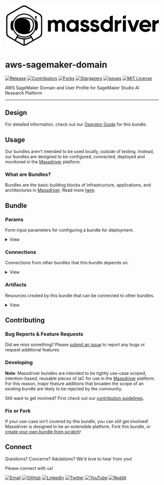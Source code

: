 [![Massdriver][logo]][website]

# aws-sagemaker-domain

[![Release][release_shield]][release_url]
[![Contributors][contributors_shield]][contributors_url]
[![Forks][forks_shield]][forks_url]
[![Stargazers][stars_shield]][stars_url]
[![Issues][issues_shield]][issues_url]
[![MIT License][license_shield]][license_url]


AWS SageMaker Domain and User Profile for SageMaker Studio AI Research Platform


---

## Design

For detailed information, check out our [Operator Guide](operator.md) for this bundle.

## Usage

Our bundles aren't intended to be used locally, outside of testing. Instead, our bundles are designed to be configured, connected, deployed and monitored in the [Massdriver][website] platform.

### What are Bundles?

Bundles are the basic building blocks of infrastructure, applications, and architectures in [Massdriver][website]. Read more [here](https://docs.massdriver.cloud/concepts/bundles).

## Bundle

### Params

Form input parameters for configuring a bundle for deployment.

<details>
<summary>View</summary>

<!-- PARAMS:START -->

**Params coming soon**

<!-- PARAMS:END -->

</details>

### Connections

Connections from other bundles that this bundle depends on.

<details>
<summary>View</summary>

<!-- CONNECTIONS:START -->

**Connections coming soon**

<!-- CONNECTIONS:END -->

</details>

### Artifacts

Resources created by this bundle that can be connected to other bundles.

<details>
<summary>View</summary>

<!-- ARTIFACTS:START -->

**Artifacts coming soon**

<!-- ARTIFACTS:END -->

</details>

## Contributing

<!-- CONTRIBUTING:START -->

### Bug Reports & Feature Requests

Did we miss something? Please [submit an issue](https://github.com/massdriver-cloud/aws-sagemaker-domain/issues) to report any bugs or request additional features.

### Developing

**Note**: Massdriver bundles are intended to be tightly use-case scoped, intention-based, reusable pieces of IaC for use in the [Massdriver][website] platform. For this reason, major feature additions that broaden the scope of an existing bundle are likely to be rejected by the community.

Still want to get involved? First check out our [contribution guidelines](https://docs.massdriver.cloud/bundles/contributing).

### Fix or Fork

If your use-case isn't covered by this bundle, you can still get involved! Massdriver is designed to be an extensible platform. Fork this bundle, or [create your own bundle from scratch](https://docs.massdriver.cloud/bundles/development)!

<!-- CONTRIBUTING:END -->

## Connect

<!-- CONNECT:START -->

Questions? Concerns? Adulations? We'd love to hear from you!

Please connect with us!

[![Email][email_shield]][email_url]
[![GitHub][github_shield]][github_url]
[![LinkedIn][linkedin_shield]][linkedin_url]
[![Twitter][twitter_shield]][twitter_url]
[![YouTube][youtube_shield]][youtube_url]
[![Reddit][reddit_shield]][reddit_url]

<!-- markdownlint-disable -->

[logo]: https://raw.githubusercontent.com/massdriver-cloud/docs/main/static/img/logo-with-logotype-horizontal-400x110.svg
[docs]: https://docs.massdriver.cloud/?utm_source=github&utm_medium=readme&utm_campaign=aws-sagemaker-domain&utm_content=docs
[website]: https://www.massdriver.cloud/?utm_source=github&utm_medium=readme&utm_campaign=aws-sagemaker-domain&utm_content=website
[github]: https://github.com/massdriver-cloud?utm_source=github&utm_medium=readme&utm_campaign=aws-sagemaker-domain&utm_content=github
[slack]: https://massdriverworkspace.slack.com/?utm_source=github&utm_medium=readme&utm_campaign=aws-sagemaker-domain&utm_content=slack
[linkedin]: https://www.linkedin.com/company/massdriver/?utm_source=github&utm_medium=readme&utm_campaign=aws-sagemaker-domain&utm_content=linkedin



[contributors_shield]: https://img.shields.io/github/contributors/massdriver-cloud/aws-sagemaker-domain.svg?style=for-the-badge
[contributors_url]: https://github.com/massdriver-cloud/aws-sagemaker-domain/graphs/contributors
[forks_shield]: https://img.shields.io/github/forks/massdriver-cloud/aws-sagemaker-domain.svg?style=for-the-badge
[forks_url]: https://github.com/massdriver-cloud/aws-sagemaker-domain/network/members
[stars_shield]: https://img.shields.io/github/stars/massdriver-cloud/aws-sagemaker-domain.svg?style=for-the-badge
[stars_url]: https://github.com/massdriver-cloud/aws-sagemaker-domain/stargazers
[issues_shield]: https://img.shields.io/github/issues/massdriver-cloud/aws-sagemaker-domain.svg?style=for-the-badge
[issues_url]: https://github.com/massdriver-cloud/aws-sagemaker-domain/issues
[release_url]: https://github.com/massdriver-cloud/aws-sagemaker-domain/releases/latest
[release_shield]: https://img.shields.io/github/release/massdriver-cloud/aws-sagemaker-domain.svg?style=for-the-badge
[license_shield]: https://img.shields.io/github/license/massdriver-cloud/aws-sagemaker-domain.svg?style=for-the-badge
[license_url]: https://github.com/massdriver-cloud/aws-sagemaker-domain/blob/main/LICENSE


[email_url]: mailto:support@massdriver.cloud
[email_shield]: https://img.shields.io/badge/email-Massdriver-black.svg?style=for-the-badge&logo=mail.ru&color=000000
[github_url]: mailto:support@massdriver.cloud
[github_shield]: https://img.shields.io/badge/follow-Github-black.svg?style=for-the-badge&logo=github&color=181717
[linkedin_url]: https://linkedin.com/in/massdriver-cloud
[linkedin_shield]: https://img.shields.io/badge/follow-LinkedIn-black.svg?style=for-the-badge&logo=linkedin&color=0A66C2
[twitter_url]: https://twitter.com/massdriver?utm_source=github&utm_medium=readme&utm_campaign=aws-sagemaker-domain&utm_content=twitter
[twitter_shield]: https://img.shields.io/badge/follow-Twitter-black.svg?style=for-the-badge&logo=twitter&color=1DA1F2
[discourse_url]: https://community.massdriver.cloud?utm_source=github&utm_medium=readme&utm_campaign=aws-sagemaker-domain&utm_content=discourse
[discourse_shield]: https://img.shields.io/badge/join-Discourse-black.svg?style=for-the-badge&logo=discourse&color=000000
[youtube_url]: https://www.youtube.com/channel/UCfj8P7MJcdlem2DJpvymtaQ
[youtube_shield]: https://img.shields.io/badge/subscribe-Youtube-black.svg?style=for-the-badge&logo=youtube&color=FF0000
[reddit_url]: https://www.reddit.com/r/massdriver
[reddit_shield]: https://img.shields.io/badge/subscribe-Reddit-black.svg?style=for-the-badge&logo=reddit&color=FF4500

<!-- markdownlint-restore -->

<!-- CONNECT:END -->
